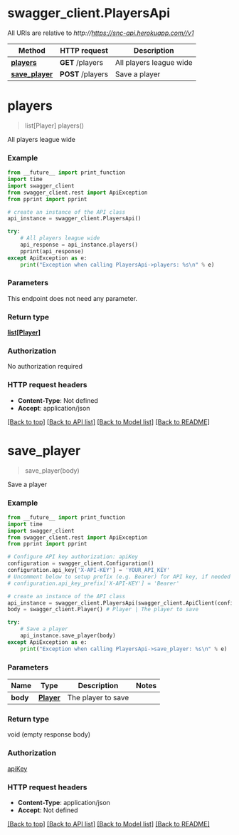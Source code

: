 # swagger_client.PlayersApi

All URIs are relative to *http://https://snc-api.herokuapp.com//v1*

Method | HTTP request | Description
------------- | ------------- | -------------
[**players**](PlayersApi.md#players) | **GET** /players | All players league wide
[**save_player**](PlayersApi.md#save_player) | **POST** /players | Save a player


# **players**
> list[Player] players()

All players league wide

### Example 
```python
from __future__ import print_function
import time
import swagger_client
from swagger_client.rest import ApiException
from pprint import pprint

# create an instance of the API class
api_instance = swagger_client.PlayersApi()

try: 
    # All players league wide
    api_response = api_instance.players()
    pprint(api_response)
except ApiException as e:
    print("Exception when calling PlayersApi->players: %s\n" % e)
```

### Parameters
This endpoint does not need any parameter.

### Return type

[**list[Player]**](Player.md)

### Authorization

No authorization required

### HTTP request headers

 - **Content-Type**: Not defined
 - **Accept**: application/json

[[Back to top]](#) [[Back to API list]](../README.md#documentation-for-api-endpoints) [[Back to Model list]](../README.md#documentation-for-models) [[Back to README]](../README.md)

# **save_player**
> save_player(body)

Save a player

### Example 
```python
from __future__ import print_function
import time
import swagger_client
from swagger_client.rest import ApiException
from pprint import pprint

# Configure API key authorization: apiKey
configuration = swagger_client.Configuration()
configuration.api_key['X-API-KEY'] = 'YOUR_API_KEY'
# Uncomment below to setup prefix (e.g. Bearer) for API key, if needed
# configuration.api_key_prefix['X-API-KEY'] = 'Bearer'

# create an instance of the API class
api_instance = swagger_client.PlayersApi(swagger_client.ApiClient(configuration))
body = swagger_client.Player() # Player | The player to save

try: 
    # Save a player
    api_instance.save_player(body)
except ApiException as e:
    print("Exception when calling PlayersApi->save_player: %s\n" % e)
```

### Parameters

Name | Type | Description  | Notes
------------- | ------------- | ------------- | -------------
 **body** | [**Player**](Player.md)| The player to save | 

### Return type

void (empty response body)

### Authorization

[apiKey](../README.md#apiKey)

### HTTP request headers

 - **Content-Type**: application/json
 - **Accept**: Not defined

[[Back to top]](#) [[Back to API list]](../README.md#documentation-for-api-endpoints) [[Back to Model list]](../README.md#documentation-for-models) [[Back to README]](../README.md)

